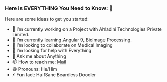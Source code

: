 ### Here is EVERYTHING You Need to Know: 👋


Here are some ideas to get you started:

- 🔭 I’m currently working on a Project with Ahladini Technologies Private Limited.
- 🌱 I’m currently learning Angular 9, BioImage Processing.
- 👯 I’m looking to collaborate on Medical Imaging
- 🤔 I’m looking for help with Everything
- 💬 Ask me about Anything
- 📫 How to reach me: [Mail](anwai.archit@gmail.com)
- 😄 Pronouns: He/Him
- ⚡ Fun fact: HalfSane Beardless Doodler
